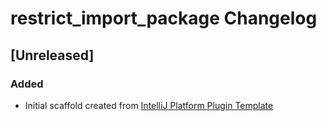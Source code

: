 <!-- Keep a Changelog guide -> https://keepachangelog.com -->

# restrict_import_package Changelog

## [Unreleased]
### Added
- Initial scaffold created from [IntelliJ Platform Plugin Template](https://github.com/JetBrains/intellij-platform-plugin-template)
